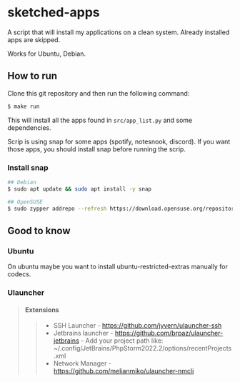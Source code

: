 # sketched-apps

A script that will install my applications on a clean system.
Already installed apps are skipped. 

Works for Ubuntu, Debian. 
## How to run

Clone this git repository and then run the following command:

```bash
$ make run
```

This will install all the apps found in `src/app_list.py` and some dependencies. 

Scrip is using snap for some apps (spotify, notesnook, discord). 
If you want those apps, you should install snap before running the scrip.

### Install snap
```bash
## Debian
$ sudo apt update && sudo apt install -y snap
```
```bash
## OpenSUSE
$ sudo zypper addrepo --refresh https://download.opensuse.org/repositories/system:/snappy/openSUSE_Tumbleweed snappy && sudo zypper --gpg-auto-import-keys refresh && sudo zypper dup --from snappy && sudo zypper install -y snapd && sudo systemctl enable --now snapd && sudo systemctl enable --now snapd.apparmor
```


## Good to know

### Ubuntu
On ubuntu maybe you want to install ubuntu-restricted-extras manually for codecs.

### Ulauncher
> #### Extensions
>>- SSH Launcher - https://github.com/jyvern/ulauncher-ssh
>>- Jetbrains launcher - https://github.com/brpaz/ulauncher-jetbrains
    - Add your project path like: ~/.config/JetBrains/PhpStorm2022.2/options/recentProjects.xml
>>- Network Manager - https://github.com/melianmiko/ulauncher-nmcli
